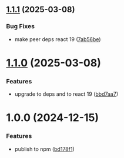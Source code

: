 ## [1.1.1](https://github.com/Igor-J86/snowflakes/compare/v1.1.0...v1.1.1) (2025-03-08)


### Bug Fixes

* make peer deps react 19 ([7ab56be](https://github.com/Igor-J86/snowflakes/commit/7ab56be37433278fb6f4d759acf2003d42bb1d6e))

# [1.1.0](https://github.com/Igor-J86/snowflakes/compare/v1.0.0...v1.1.0) (2025-03-08)


### Features

* upgrade to deps and to react 19 ([bbd7aa7](https://github.com/Igor-J86/snowflakes/commit/bbd7aa7f3820bf1fe06f0c917980f9ce052470ab))

# 1.0.0 (2024-12-15)


### Features

* publish to npm ([bd178f1](https://github.com/Igor-J86/snowflakes/commit/bd178f1fbf4b16ced38e727acef2fc6201fd6a1f))

